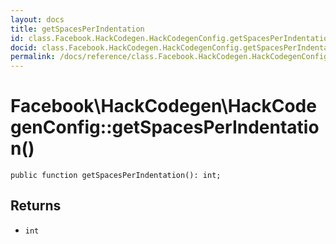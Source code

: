 ```yaml
---
layout: docs
title: getSpacesPerIndentation
id: class.Facebook.HackCodegen.HackCodegenConfig.getSpacesPerIndentation
docid: class.Facebook.HackCodegen.HackCodegenConfig.getSpacesPerIndentation
permalink: /docs/reference/class.Facebook.HackCodegen.HackCodegenConfig.getSpacesPerIndentation.md
---
```

# Facebook\\HackCodegen\\HackCodegenConfig::getSpacesPerIndentation()




``` Hack
public function getSpacesPerIndentation(): int;
```




## Returns




+ ` int `